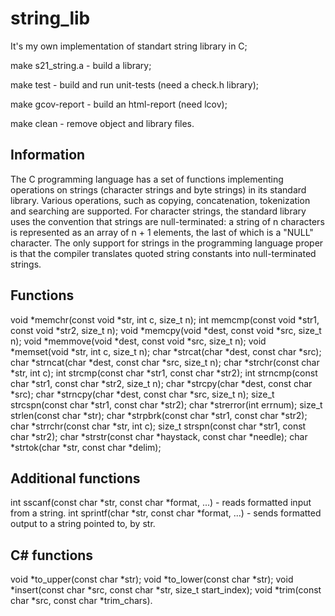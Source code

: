 # string_lib

It's my own implementation of standart string library in C;

make s21_string.a - build a library;

make test - build and run unit-tests (need a check.h library);

make gcov-report - build an html-report (need lcov);

make clean - remove object and library files.

## Information

The C programming language has a set of functions implementing operations on strings (character strings and byte strings) in its standard library. Various operations, such as copying, concatenation, tokenization and searching are supported. For character strings, the standard library uses the convention that strings are null-terminated: a string of n characters is represented as an array of n + 1 elements, the last of which is a "NULL" character. 
The only support for strings in the programming language proper is that the compiler translates quoted string constants into null-terminated strings.

## Functions

void *memchr(const void *str, int c, size_t n);
int memcmp(const void *str1, const void *str2, size_t n);
void *memcpy(void *dest, const void *src, size_t n);
void *memmove(void *dest, const void *src, size_t n);
void *memset(void *str, int c, size_t n);
char *strcat(char *dest, const char *src);
char *strncat(char *dest, const char *src, size_t n);
char *strchr(const char *str, int c);
int strcmp(const char *str1, const char *str2);
int strncmp(const char *str1, const char *str2, size_t n);
char *strcpy(char *dest, const char *src);
char *strncpy(char *dest, const char *src, size_t n);
size_t strcspn(const char *str1, const char *str2);
char *strerror(int errnum);
size_t strlen(const char *str);
char *strpbrk(const char *str1, const char *str2);
char *strrchr(const char *str, int c);
size_t strspn(const char *str1, const char *str2);
char *strstr(const char *haystack, const char *needle);
char *strtok(char *str, const char *delim);

## Additional functions

int sscanf(const char *str, const char *format, ...) - reads formatted input from a string.
int sprintf(char *str, const char *format, ...) - sends formatted output to a string pointed to, by str.

## C# functions

void *to_upper(const char *str);
void *to_lower(const char *str);
void *insert(const char *src, const char *str, size_t start_index);
void *trim(const char *src, const char *trim_chars).
